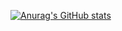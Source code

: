 [![Anurag's GitHub stats](https://github-readme-stats.vercel.app/api?username=RunawayFancy)](https://github.com/anuraghazra/github-readme-stats)
